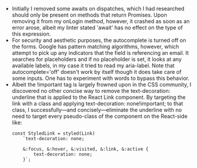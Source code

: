 + Initially I removed some awaits on dispatches, which I had researched should only be present on methods that return Promises. Upon removing it from my onLogin method, however, it crashed as soon as an error arose, albeit my linter stated 'await' has no effect on the type of this expression.
+ For security and aesthetic purposes, the autocomplete is turned off on the forms. Google has pattern matching algorithms, however, which  attempt to pick up any indicators that the field is referencing an email. It searches for placeholders and if no placeholder is set, it looks at any available labels, in my case it tried to read my aria-label. Note that autocomplete='off' doesn't work by itself though it does take care of some inputs. One has to experiment with words to bypass this behavior.
+ Albeit the !important tag is largely frowned upon in the CSS community, I discovered no other concise way to remove the text-decoration: underline that is applied to the React Link component. By targeting the link with a class and applying text-decoration: none!important; to that class, I successfully—and concisely—eliminate the underline with no need to target every pseudo-class of the component on the React-side like:
    ```
    const StyledLink = styled(Link)
        `text-decoration: none;

        &:focus, &:hover, &:visited, &:link, &:active {
            text-decoration: none;
        }`;
    ```
